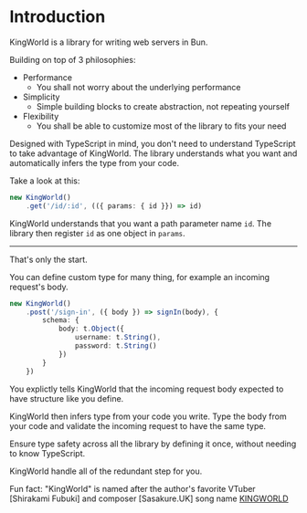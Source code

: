 # Introduction
KingWorld is a library for writing web servers in Bun.

Building on top of 3 philosophies:
- Performance
    - You shall not worry about the underlying performance
- Simplicity
    - Simple building blocks to create abstraction, not repeating yourself
- Flexibility
    - You shall be able to customize most of the library to fits your need

Designed with TypeScript in mind, you don't need to understand TypeScript to take advantage of KingWorld. The library understands what you want and automatically infers the type from your code.

Take a look at this:
```typescript
new KingWorld()
    .get('/id/:id', (({ params: { id }}) => id)
```

KingWorld understands that you want a path parameter name `id`.
The library then register `id` as one object in `params`.

--- 
That's only the start.

You can define custom type for many thing, for example an incoming request's body.
```typescript
new KingWorld()
    .post('/sign-in', ({ body }) => signIn(body), {
        schema: {
            body: t.Object({
                username: t.String(),
                password: t.String()
            })
        }
    })
```

You explictly tells KingWorld that the incoming request body expected to have structure like you define.

KingWorld then infers type from your code you write. 
Type the body from your code and validate the incoming request to have the same type.

Ensure type safety across all the library by defining it once, without needing to know TypeScript.

KingWorld handle all of the redundant step for you.

Fun fact: "KingWorld" is named after the author's favorite VTuber [Shirakami Fubuki] and composer [Sasakure.UK] song name [KINGWORLD](https://youtu.be/yVaQpUUAzik)

